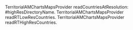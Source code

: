 TerritorialAMChartsMapsProvider readCountriesAtResolution: #highResDirectoryName.
TerritorialAMChartsMapsProvider readRTLowResCountries.
TerritorialAMChartsMapsProvider readRTHighResCountries.
